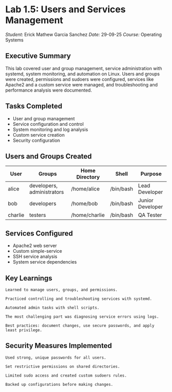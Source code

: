 # Lab 1.5: Users and Services Management

*Student:* Erick Mathew Garcia Sanchez
*Date:* 29-09-25
*Course:* Operating Systems

## Executive Summary
This lab covered user and group management, service administration with systemd, system monitoring, and automation on Linux. Users and groups were created, permissions and sudoers were configured, services like Apache2 and a custom service were managed, and troubleshooting and performance analysis were documented.

## Tasks Completed
- User and group management
- Service configuration and control
- System monitoring and log analysis
- Custom service creation
- Security configuration

## Users and Groups Created
| User | Groups | Home Directory | Shell | Purpose |
|------|--------|----------------|-------|---------|
| alice | developers, administrators | /home/alice | /bin/bash | Lead Developer |
| bob | developers | /home/bob | /bin/bash | Junior Developer |
| charlie | testers | /home/charlie | /bin/bash | QA Tester |

## Services Configured
- Apache2 web server
- Custom simple-service
- SSH service analysis
- System service dependencies

## Key Learnings


    Learned to manage users, groups, and permissions.

    Practiced controlling and troubleshooting services with systemd.

    Automated admin tasks with shell scripts.

    The most challenging part was diagnosing service errors using logs.

    Best practices: document changes, use secure passwords, and apply least privilege.


## Security Measures Implemented


    Used strong, unique passwords for all users.

    Set restrictive permissions on shared directories.

    Limited sudo access and created custom sudoers rules.

    Backed up configurations before making changes.

